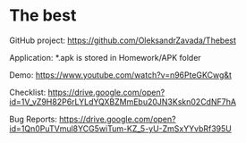 # The best
GitHub  project: https://github.com/OleksandrZavada/Thebest

Application: *.apk is stored in Homework/APK folder

Demo: https://www.youtube.com/watch?v=n96PteGKCwg&t

Checklist: https://drive.google.com/open?id=1V_vZ9H82P6rLYLdYQXBZMmEbu20JN3Kskn02CdNF7hA

Bug Reports: https://drive.google.com/open?id=1Qn0PuTVmul8YCG5wiTum-KZ_5-yU-ZmSxYYvbRf395U

